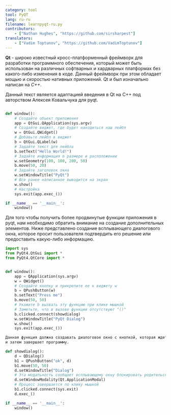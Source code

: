 ```yaml
---
category: tool
tool: PyQT
lang: ru-ru
filename: learnpyqt-ru.py
contributors:
    - ["Nathan Hughes", "https://github.com/sirsharpest"]
translators:
    - ["Vadim Toptunov", "https://github.com/VadimToptunov"]
---
```


**Qt** - широко известный кросс-платформенный фреймворк для разработки программного обеспечения,
который может быть использован на различных софтварных и хардварных платформах без какого-либо
изменения в коде. Данный фреймворк при этом обладает мощью и скоростью нативных приложений. 
Qt и был изначально написан на *C++*.

Данный текст является адаптацией введения в Qt на C++ под авторством Алексея Ковальчука для pyqt.


```python

def window():
    # Создайте объект приложения 
    app = QtGui.QApplication(sys.argv)
    # Создайте виджет, где будет находиться наш лейбл
    w = QtGui.QWidget()
    # Добавьте лейбл в виджет
    b = QtGui.QLabel(w)
    # Задайте текст для лейбла
    b.setText("Hello World!")
    # Задайте информация о размере и расположении 
    w.setGeometry(100, 100, 200, 50)
    b.move(50, 20)
    # Задайте заголовок окна 
    w.setWindowTitle("PyQt")
    # Все ранее написанное выводится на экран
    w.show()
    # Настройка
    sys.exit(app.exec_())

if __name__ == '__main__':
    window()

```

Для того чтобы получить более продвинутые функции приложения в pyqt, нам необходимо 
обратить внимание на создание дополнительных элементов. Ниже представлено создание всплывающего диалогового окна, которое просит пользователя подтвердить его решение или предоставить какую-либо 
информацию.

```Python 
import sys
from PyQt4.QtGui import *
from PyQt4.QtCore import *


def window():
    app = QApplication(sys.argv)
    w = QWidget()
    # Создайте кнопку и прикрепите ее к виджету w
    b = QPushButton(w)
    b.setText("Press me")
    b.move(50, 50)
    # Укажите b вызвать эту функцию при клике мышкой
    # Заметьте, что в вызове функции отсутствуют "()"
    b.clicked.connect(showdialog)
    w.setWindowTitle("PyQt Dialog")
    w.show()
    sys.exit(app.exec_())

Данная функция должна создавать диалоговое окно с кнопкой, которая ждет клика по себе 
и затем завершает программу.

def showdialog():
    d = QDialog()
    b1 = QPushButton("ok", d)
    b1.move(50, 50)
    d.setWindowTitle("Dialog")
    # Эта модальность сообщает всплывающему окну блокировать родительский элемент, пока он активен
    d.setWindowModality(Qt.ApplicationModal)
    # Процесс завершается по клику мышкой
    b1.clicked.connect(sys.exit)
    d.exec_()

if __name__ == '__main__':
    window()
```
